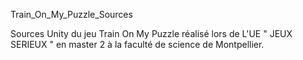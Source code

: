 Train_On_My_Puzzle_Sources

Sources Unity du jeu Train On My Puzzle réalisé lors de L'UE " JEUX SERIEUX " en master 2 à la faculté de science de Montpellier.